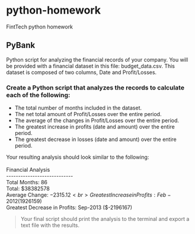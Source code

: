 # python-homework
FintTech python homework

## PyBank
Python script for analyzing the financial records of your company. You will be provided with a financial dataset in this file: budget_data.csv. This dataset is composed of two columns, Date and Profit/Losses. 

### Create a Python script that analyzes the records to calculate each of the following:
* The total number of months included in the dataset.
* The net total amount of Profit/Losses over the entire period.
* The average of the changes in Profit/Losses over the entire period.
* The greatest increase in profits (date and amount) over the entire period.
* The greatest decrease in losses (date and amount) over the entire period.

Your resulting analysis should look similar to the following:<br>
<br>
Financial Analysis<br>
----------------------------<br>
Total Months: 86<br>
Total: $38382578<br>
Average  Change: $-2315.12<br>
Greatest Increase in Profits: Feb-2012 ($1926159)<br>
Greatest Decrease in Profits: Sep-2013 ($-2196167)<br>

> Your final script should print the analysis to the terminal and export a text file with the results.
